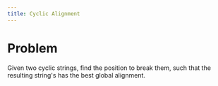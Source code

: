 ```yaml
---
title: Cyclic Alignment
---
```


# Problem

Given two cyclic strings, find the position to break them, such that the resulting string's has the best global alignment.